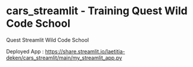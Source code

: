 # cars_streamlit - Training Quest Wild Code School
Quest Streamlit Wild Code School

Deployed App : https://share.streamlit.io/laetitia-deken/cars_streamlit/main/my_streamlit_app.py

